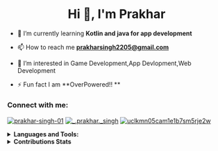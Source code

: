 


<h1 align="center">Hi 👋, I'm Prakhar</h1>


- 🌱 I’m currently learning **Kotlin and java for app development**

- 📫 How to reach me **prakharsingh2205@gmail.com**


- 👀 I’m interested in Game Development,App Devlopment,Web Development
- ⚡ Fun fact I am **OverPowered!! **

<h3 align="left">Connect with me:</h3>
<p align="left">
<a href="https://linkedin.com/in/prakhar-singh-01" target="blank"><img align="center" src="https://raw.githubusercontent.com/rahuldkjain/github-profile-readme-generator/master/src/images/icons/Social/linked-in-alt.svg" alt="prakhar-singh-01" height="30" width="40" /></a>
  <a href="https://instagram.com/_.prakhar._singh" target="blank"><img align="center" src="https://raw.githubusercontent.com/rahuldkjain/github-profile-readme-generator/master/src/images/icons/Social/instagram.svg" alt="_.prakhar._singh" height="30" width="40" /></a>
<a href="https://www.youtube.com/channel/UCLkmN05cAM1e1b7Sm5RjE2w" target="blank"><img align="center" src="https://raw.githubusercontent.com/rahuldkjain/github-profile-readme-generator/master/src/images/icons/Social/youtube.svg" alt="uclkmn05cam1e1b7sm5rje2w" height="30" width="40" /></a>
</p>
</p>


  <b>
  <details>
<summary>Languages and Tools:</summary><br> 
    <details><summary>Programming Languages:</summary><br>
    </a> <a href="https://www.cprogramming.com/" target="_blank" rel="noreferrer"> <img src="https://raw.githubusercontent.com/devicons/devicon/master/icons/c/c-original.svg" alt="c" width="40" height="40"/> </a>
  <a href="https://www.w3schools.com/cs/" target="_blank" rel="noreferrer"> <img src="https://raw.githubusercontent.com/devicons/devicon/master/icons/csharp/csharp-original.svg" alt="csharp" width="40" height="40"/> </a> 
    <a href="https://www.python.org" target="_blank" rel="noreferrer"> <img src="https://raw.githubusercontent.com/devicons/devicon/master/icons/python/python-original.svg" alt="python" width="40" height="40"/> </a>
    <a href="https://www.java.com" target="_blank" rel="noreferrer"> <img src="https://raw.githubusercontent.com/devicons/devicon/master/icons/java/java-original.svg" alt="java" width="40" height="40"/> </a></details> <details > <summary>Frontend Development:</summary><br>
    
          
  <a href="https://www.w3schools.com/css/" target="_blank" rel="noreferrer"> <img src="https://raw.githubusercontent.com/devicons/devicon/master/icons/css3/css3-original-wordmark.svg" alt="css3" width="40" height="40"/> </a> 
   <a href="https://www.w3.org/html/" target="_blank" rel="noreferrer"> <img src="https://raw.githubusercontent.com/devicons/devicon/master/icons/html5/html5-original-wordmark.svg" alt="html5" width="40" height="40"/> </a> 
    <a href="https://getbootstrap.com" target="_blank" rel="noreferrer"> <img src="https://raw.githubusercontent.com/devicons/devicon/master/icons/bootstrap/bootstrap-plain-wordmark.svg" alt="bootstrap" width="40" height="40"/></a> </details>    
  <details ><summary>Mobile App Development:</summary><br>
    
      
  <a href="https://developer.android.com" target="_blank" rel="noreferrer"> <img src="https://raw.githubusercontent.com/devicons/devicon/master/icons/android/android-original-wordmark.svg" alt="android" width="50" height="50"/> </a><a href="https://kotlinlang.org" target="_blank" rel="noreferrer"> <img src="https://www.vectorlogo.zone/logos/kotlinlang/kotlinlang-icon.svg" alt="kotlin" width="40" height="40"/> </a></details><details ><summary>Database:</summary><br>
  
  
  
  <a href="https://www.microsoft.com/en-us/sql-server" target="_blank" rel="noreferrer"> <img src="https://www.svgrepo.com/show/303229/microsoft-sql-server-logo.svg" alt="mssql" width="40" height="40"/> </a> 
  <a href="https://www.mysql.com/" target="_blank" rel="noreferrer"> <img src="https://raw.githubusercontent.com/devicons/devicon/master/icons/mysql/mysql-original-wordmark.svg" alt="mysql" width="40" height="40"/> </a> </details> <details ><summary>Software:</summary><br>
  
      
  
  
      
  <a href="https://www.photoshop.com/en" target="_blank" rel="noreferrer"> <img src="https://raw.githubusercontent.com/devicons/devicon/master/icons/photoshop/photoshop-line.svg" alt="photoshop" width="40" height="40"/> </a><a href="https://www.adobe.com/products/xd.html" target="_blank" rel="noreferrer"> <img src="https://cdn.worldvectorlogo.com/logos/adobe-xd.svg" alt="xd" width="40" height="40"/> </a> </p></details>
 <details ><summary>Other:</summary><br>


   
    
    

<a href="https://www.linux.org/" target="_blank" rel="noreferrer"> <img src="https://raw.githubusercontent.com/devicons/devicon/master/icons/linux/linux-original.svg" alt="linux" width="40" height="40"/> </a> 
  <a href="https://git-scm.com/" target="_blank" rel="noreferrer"> <img src="https://www.vectorlogo.zone/logos/git-scm/git-scm-icon.svg" alt="git" width="40" height="40"/> </a>
  </details>

</details>
  
  

<details ><summary>Contributions Stats</summary><br>

 [![GitHub Streak](http://github-readme-streak-stats.herokuapp.com?user=Shrike0p&theme=leafy&hide_border=true&date_format=M%20j%5B%2C%20Y%5D)](https://git.io/streak-stats)
[![Shrike0p GitHub stats](https://github-readme-stats.vercel.app/api?username=Shrike0p)](https://github.com/Shrike0p/github-readme-stats)
  <p align="left"> <a href="https://github.com/ryo-ma/github-profile-trophy"><img src="https://github-profile-trophy.vercel.app/?username=shrike0p" alt="shrike0p" /></a> </p>

</details>

<!---
Shrike0p/Shrike0p is a ✨ special ✨ repository because its `README.md` (this file) appears on your GitHub profile.
You can click the Preview link to take a look at your changes.
--->
